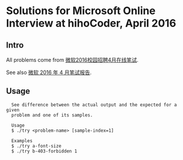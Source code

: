 # Solutions for Microsoft Online Interview at hihoCoder, April 2016

## Intro

All problems come from [微软2016校园招聘4月在线笔试](http://hihocoder.com/contest/mstest2016april1/problems).

See also [微软 2016 年 4 月笔试报告](http://arrowrowe.me/#!/blog/2016/ms-interview).

## Usage

```
  See difference between the actual output and the expected for a given
  problem and one of its samples.

  Usage
  $ ./try <problem-name> [sample-index=1]

  Examples
  $ ./try a-font-size
  $ ./try b-403-forbidden 1
```
